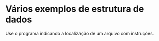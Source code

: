 # Vários exemplos de estrutura de dados
Use o programa indicando a localização de um arquivo com instruções.
